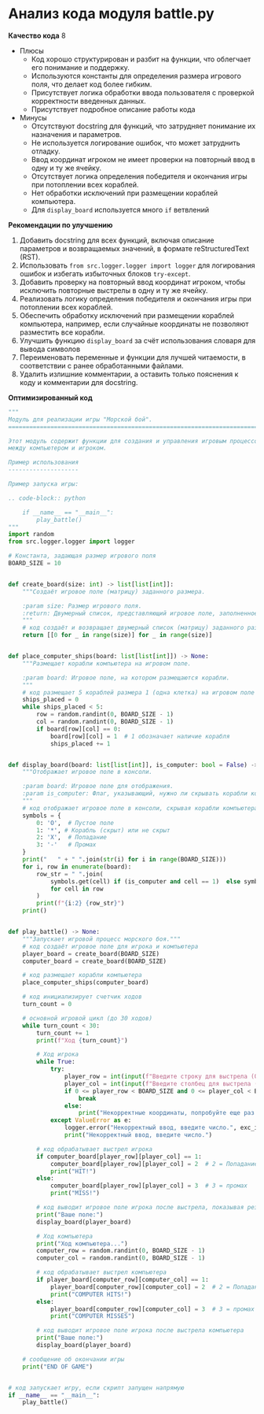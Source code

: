 # Анализ кода модуля battle.py

**Качество кода**
8
 -  Плюсы
    - Код хорошо структурирован и разбит на функции, что облегчает его понимание и поддержку.
    - Используются константы для определения размера игрового поля, что делает код более гибким.
    - Присутствует логика обработки ввода пользователя с проверкой корректности введенных данных.
    -  Присутствует подробное описание работы кода
 -  Минусы
    - Отсутствуют docstring для функций, что затрудняет понимание их назначения и параметров.
    - Не используется логирование ошибок, что может затруднить отладку.
    - Ввод координат игроком не имеет проверки на повторный ввод в одну и ту же ячейку.
    - Отсутствует логика определения победителя и окончания игры при потоплении всех кораблей.
    - Нет обработки исключений при размещении кораблей компьютера.
    - Для `display_board` используется много  `if` ветвлений

**Рекомендации по улучшению**

1.  Добавить docstring для всех функций, включая описание параметров и возвращаемых значений, в формате reStructuredText (RST).
2.  Использовать `from src.logger.logger import logger` для логирования ошибок и избегать избыточных блоков `try-except`.
3.  Добавить проверку на повторный ввод координат игроком, чтобы исключить повторные выстрелы в одну и ту же ячейку.
4.  Реализовать логику определения победителя и окончания игры при потоплении всех кораблей.
5.  Обеспечить обработку исключений при размещении кораблей компьютера, например, если случайные координаты не позволяют разместить все корабли.
6.  Улучшить функцию `display_board` за счёт использования словаря для вывода символов
7.  Переименовать переменные и функции для лучшей читаемости, в соответствии с ранее обработанными файлами.
8.   Удалить излишние комментарии, а оставить только пояснения к коду и комментарии для docstring.

**Оптимизированный код**

```python
"""
Модуль для реализации игры "Морской бой".
=========================================================================================

Этот модуль содержит функции для создания и управления игровым процессом морского боя
между компьютером и игроком.

Пример использования
--------------------

Пример запуска игры:

.. code-block:: python

    if __name__ == "__main__":
        play_battle()
"""
import random
from src.logger.logger import logger

# Константа, задающая размер игрового поля
BOARD_SIZE = 10


def create_board(size: int) -> list[list[int]]:
    """Создаёт игровое поле (матрицу) заданного размера.

    :param size: Размер игрового поля.
    :return: Двумерный список, представляющий игровое поле, заполненное нулями.
    """
    # код создаёт и возвращает двумерный список (матрицу) заданного размера, заполненную нулями
    return [[0 for _ in range(size)] for _ in range(size)]


def place_computer_ships(board: list[list[int]]) -> None:
    """Размещает корабли компьютера на игровом поле.

    :param board: Игровое поле, на котором размещаются корабли.
    """
    # код размещает 5 кораблей размера 1 (одна клетка) на игровом поле компьютера случайным образом
    ships_placed = 0
    while ships_placed < 5:
        row = random.randint(0, BOARD_SIZE - 1)
        col = random.randint(0, BOARD_SIZE - 1)
        if board[row][col] == 0:
            board[row][col] = 1  # 1 обозначает наличие корабля
            ships_placed += 1


def display_board(board: list[list[int]], is_computer: bool = False) -> None:
    """Отображает игровое поле в консоли.

    :param board: Игровое поле для отображения.
    :param is_computer: Флаг, указывающий, нужно ли скрывать корабли компьютера. По умолчанию False.
    """
    # код отображает игровое поле в консоли, скрывая корабли компьютера если is_computer=True
    symbols = {
        0: 'O',  # Пустое поле
        1: '*', # Корабль (скрыт) или не скрыт
        2: 'X',  # Попадание
        3: '-'   # Промах
    }
    print("   " + " ".join(str(i) for i in range(BOARD_SIZE)))
    for i, row in enumerate(board):
        row_str = " ".join(
            symbols.get(cell) if (is_computer and cell == 1)  else symbols.get(cell, str(cell))
            for cell in row
        )
        print(f"{i:2} {row_str}")
    print()


def play_battle() -> None:
    """Запускает игровой процесс морского боя."""
    # код создаёт игровое поле для игрока и компьютера
    player_board = create_board(BOARD_SIZE)
    computer_board = create_board(BOARD_SIZE)

    # код размещает корабли компьютера
    place_computer_ships(computer_board)

    # код инициализирует счетчик ходов
    turn_count = 0

    # основной игровой цикл (до 30 ходов)
    while turn_count < 30:
        turn_count += 1
        print(f"Ход {turn_count}")

        # Ход игрока
        while True:
            try:
                player_row = int(input(f"Введите строку для выстрела (0-{BOARD_SIZE - 1}): "))
                player_col = int(input(f"Введите столбец для выстрела (0-{BOARD_SIZE - 1}): "))
                if 0 <= player_row < BOARD_SIZE and 0 <= player_col < BOARD_SIZE:
                    break
                else:
                    print("Некорректные координаты, попробуйте еще раз.")
            except ValueError as e:
                logger.error("Некорректный ввод, введите число.", exc_info=e)
                print("Некорректный ввод, введите число.")

        # код обрабатывает выстрел игрока
        if computer_board[player_row][player_col] == 1:
            computer_board[player_row][player_col] = 2  # 2 = Попадание
            print("HIT!")
        else:
            computer_board[player_row][player_col] = 3  # 3 = промах
            print("MISS!")

        # код выводит игровое поле игрока после выстрела, показывая результаты выстрела
        print("Ваше поле:")
        display_board(player_board)

        # Ход компьютера
        print("Ход компьютера...")
        computer_row = random.randint(0, BOARD_SIZE - 1)
        computer_col = random.randint(0, BOARD_SIZE - 1)

        # код обрабатывает выстрел компьютера
        if player_board[computer_row][computer_col] == 1:
            player_board[computer_row][computer_col] = 2  # 2 = Попадание
            print("COMPUTER HITS!")
        else:
            player_board[computer_row][computer_col] = 3  # 3 = промах
            print("COMPUTER MISSES")

        # код выводит игровое поле игрока после выстрела компьютера
        print("Ваше поле:")
        display_board(player_board)

    # сообщение об окончании игры
    print("END OF GAME")


# код запускает игру, если скрипт запущен напрямую
if __name__ == "__main__":
    play_battle()
```
